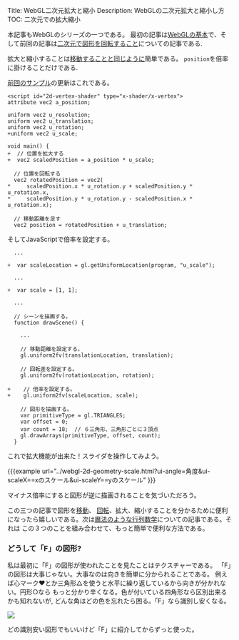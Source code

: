Title: WebGL二次元拡大と縮小
Description: WebGLの二次元拡大と縮小し方
TOC: 二次元での拡大縮小


本記事もWebGLのシリーズの一つである。
最初の記事は[WebGLの基本](webgl-fundamentals.html)で、そして前回の記事は[二次元で図形を回転すること](webgl-2d-translation.html)についての記事である.

拡大と縮小することは[移動することと同じように](webgl-2d-translation.html)簡単である。
`position`を倍率に掛けることだけである.

[前回のサンプル](webgl-2d-rotation.html)の更新はこれである。

```
<script id="2d-vertex-shader" type="x-shader/x-vertex">
attribute vec2 a_position;

uniform vec2 u_resolution;
uniform vec2 u_translation;
uniform vec2 u_rotation;
+uniform vec2 u_scale;

void main() {
+  // 位置を拡大する
+  vec2 scaledPosition = a_position * u_scale;

  // 位置を回転する
  vec2 rotatedPosition = vec2(
*     scaledPosition.x * u_rotation.y + scaledPosition.y * u_rotation.x,
*     scaledPosition.y * u_rotation.y - scaledPosition.x * u_rotation.x);

  // 移動距離を足す
  vec2 position = rotatedPosition + u_translation;
```

そしてJavaScriptで倍率を設定する。

```
  ...

+  var scaleLocation = gl.getUniformLocation(program, "u_scale");

  ...

+  var scale = [1, 1];

  ...

  // シーンを描画する。
  function drawScene() {

    ...

    // 移動距離を設定する。
    gl.uniform2fv(translationLocation, translation);

    // 回転差を設定する。
    gl.uniform2fv(rotationLocation, rotation);

+    // 倍率を設定する。
+    gl.uniform2fv(scaleLocation, scale);

    // 図形を描画する。
    var primitiveType = gl.TRIANGLES;
    var offset = 0;
    var count = 18;  // ６三角形、三角形ごとに３頂点
    gl.drawArrays(primitiveType, offset, count);
  }
```

これで拡大機能が出来た！スライダを操作してみよう。

{{{example url="../webgl-2d-geometry-scale.html?ui-angle=角度&ui-scaleX==xのスケール&ui-scaleY==yのスケール" }}}

マイナス倍率にすると図形が逆に描画されることを気づいただろう。

この三つの記事で図形を[移動](webgl-2d-translation.html)、
[回転](webgl-2d-rotation.html)、拡大、縮小することを分かるために便利になったら嬉しいである。次は[魔法のような行列数学](webgl-2d-matrices.html)についての記事である。それは
この３つのことを組み合わせて、もっと簡単で便利な方法である。

<div class="webgl_bottombar">
<h3>どうして「F」の図形?</h3>
<p>
私は最初に「F」の図形が使われたことを見たことはテクスチャーである。
「F」の図形は大事じゃない。大事なのは向きを簡単に分かられることである。
例えば心マーク❤とか三角形△を使うと水平に繰り返しているから向きが分かれない。円形○なら
もっと分かり辛くなる。色が付いている四角形なら区別出来るかも知れないが,
どんな角はどの色を忘れたら困る。「F」なら識別し安くなる。
</p>
<img src="../resources/f-orientation.svg" class="webgl_center"/>
<p>
どの識別安い図形でもいいけど「F」に紹介してからずっと使った。
</p>
</div>




